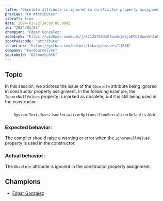 ```yaml
---
title: "Obsolete attribute is ignored in constructor property assignment."
preview: "F# Attributes"
isDraft: true
date: 2024-03-22T14:00:00.000Z
id: "2024/03/22"
champion: "Edgar Gonzalez"
zoomLink: "https://us06web.zoom.us/j/82125708416?pwd=jxSjoECb7UwwzWn1n55BAFjFHpyMpB.1"
zoomPasscode: "attribute"
issueLink: "https://github.com/dotnet/fsharp/issues/11868"
company: "FundOurselves"
youtubeId: "D25mnzbLRKk"
---
```


## Topic

In this session, we address the issue of the `Obsolete` attribute being ignored in constructor property assignment.
In the following example, the `IgnoreNullValues` property is marked as obsolete, but it is still being used in the constructor.

```fsharp

    System.Text.Json.JsonSerializerOptions(JsonSerializerDefaults.Web, IgnoreNullValues = true)

```

### Expected behavior:

The compiler should raise a warning or error when the `IgnoreNullValues` property is used in the constructor.

### Actual behavior:

The `Obsolete` attribute is ignored in the constructor property assignment.

## Champions

- [Edgar Gonzalez](https://twitter.com/edgarfsharp)
